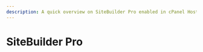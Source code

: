 ```yaml
---
description: A quick overview on SiteBuilder Pro enabled in cPanel Hosting Account.
---
```


# SiteBuilder Pro

